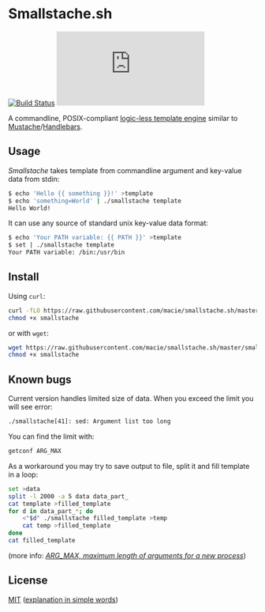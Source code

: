 # Smallstache.sh

[![Build Status](https://dl.circleci.com/status-badge/img/gh/macie/smallstache.sh/tree/dev.svg?style=shield)](https://dl.circleci.com/status-badge/redirect/gh/macie/smallstache.sh/tree/dev)
[![License](https://img.shields.io/github/license/macie/smallstache.sh)](https://tldrlegal.com/license/mit-license)

A commandline, POSIX-compliant [logic-less template engine](https://en.wikipedia.org/wiki/Web_template_system)
similar to [Mustache](https://mustache.github.io/)/[Handlebars](http://handlebarsjs.com/).

## Usage

_Smallstache_ takes template from commandline argument and key-value data from stdin:

```bash
$ echo 'Hello {{ something }}!' >template
$ echo 'something=World' | ./smallstache template
Hello World!
```

It can use any source of standard unix key-value data format:

```bash
$ echo 'Your PATH variable: {{ PATH }}' >template
$ set | ./smallstache template
Your PATH variable: /bin:/usr/bin
```

## Install

Using `curl`:

```bash
curl -fLO https://raw.githubusercontent.com/macie/smallstache.sh/master/smallstache
chmod +x smallstache
```

or with `wget`:

```bash
wget https://raw.githubusercontent.com/macie/smallstache.sh/master/smallstache
chmod +x smallstache
```

## Known bugs

Current version handles limited size of data. When you exceed the limit you will see error:

```bash
./smallstache[41]: sed: Argument list too long
```

You can find the limit with:

```bash
getconf ARG_MAX
```

As a workaround you may try to save output to file, split it and fill template in a loop:

```bash
set >data
split -l 2000 -a 5 data data_part_
cat template >filled_template
for d in data_part_*; do
	<"$d" ./smallstache filled_template >temp
	cat temp >filled_template
done
cat filled_template
```

(more info: _[ARG_MAX, maximum length of arguments for a new process](https://www.in-ulm.de/~mascheck/various/argmax/)_)

## License

[MIT](./LICENSE) ([explanation in simple words](https://tldrlegal.com/license/mit-license))

